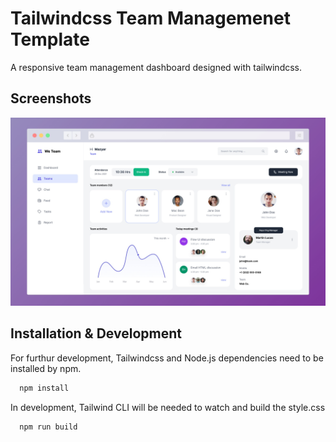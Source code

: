 
# Tailwindcss Team Managemenet Template

A responsive team management dashboard designed with tailwindcss.


## Screenshots

![App Screenshot](screenshot.jpg)


## Installation & Development

For furthur development, Tailwindcss and Node.js dependencies need to be installed by npm.

```bash
  npm install 
```

In development, Tailwind CLI will be needed to watch and build the style.css

```bash
  npm run build 
```
